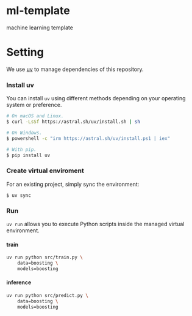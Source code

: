 # ml-template
machine learning template 

# Setting
We use [uv](https://github.com/astral-sh/uv) to manage dependencies of this repository.

### Install uv
You can install `uv` using different methods depending on your operating system or preference.

```bash
# On macOS and Linux.
$ curl -LsSf https://astral.sh/uv/install.sh | sh

# On Windows.
$ powershell -c "irm https://astral.sh/uv/install.ps1 | iex"

# With pip.
$ pip install uv
```

### Create virtual enviroment
For an existing project, simply sync the environment:
```
$ uv sync
```

### Run
`uv run` allows you to execute Python scripts inside the managed virtual environment.

#### train
```sh
uv run python src/train.py \
    data=boosting \
    models=boosting
```

#### inference
```sh
uv run python src/predict.py \
    data=boosting \
    models=boosting
```